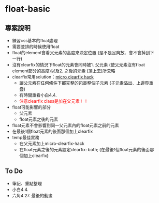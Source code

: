 # float-basic

## 專案說明
- 練習css基本的float處理
- 需要並排的時候使用float
- float的element會看父元素的高度來決定位置 (是不是足夠放、會不會掉到下一行)
- 沒有clearfix的情況下float的元素會同時被1. 父元素 (使父元素沒有float element部分的高度)以及2. 之後的元素 (頂上去)所忽略
- clearfix常用solution：[micro clearfix hack](http://nicolasgallagher.com/micro-clearfix-hack/)
    - 讓父元素在任何條件下都完整的包裹整個子元素 (子元素溢出、上邊界重疊)
    - 有時間重看小白4.4.
    - <font color=red>注意clearfix class是加在父元素！！</font>
- float可能影響的部分
    - 父元素
    - float元素之後的元素
- float元素不會影響到同一父元素內的float元素之前的元素
- 在最後1個float元素的後面那個加上clearfix
- temp最佳實務
    - 在父元素加上micro-clearfix-hack
    - 在float元素之後的元素設定clearfix: both; (在最後1個float元素的後面那個加上clearfix)

## To Do
- 筆記、重點整理
- 小白4.4.
- 六角4.27. 最後的動畫
